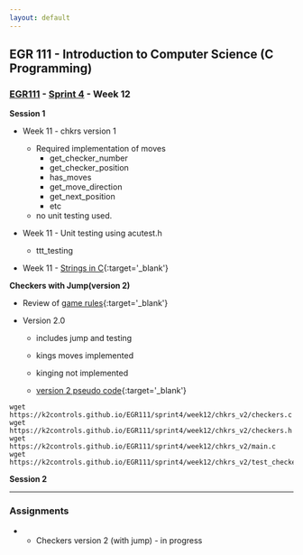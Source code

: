 ```yaml
---
layout: default
---
```


## EGR 111 - Introduction to Computer Science (C Programming)

### [EGR111](../../) - [Sprint 4](../) - Week 12


**Session 1**
- Week 11 - chkrs version 1
  - Required implementation of moves
    - get_checker_number
    - get_checker_position
    - has_moves
    - get_move_direction
    - get_next_position
    - etc
  - no unit testing used.

- Week 11 - Unit testing using acutest.h
  - ttt_testing

- Week 11 - [Strings in C](strings.md){:target='_blank'}

**Checkers with Jump(version 2)**
- Review of [game rules](checkers_rules.md){:target='_blank'}

- Version 2.0
  - includes jump and testing
  - kings moves implemented
  - kinging not implemented

  - [version 2 pseudo code](checkers_v2_pseudocode.md){:target='_blank'}


```
wget https://k2controls.github.io/EGR111/sprint4/week12/chkrs_v2/checkers.c
wget https://k2controls.github.io/EGR111/sprint4/week12/chkrs_v2/checkers.h
wget https://k2controls.github.io/EGR111/sprint4/week12/chkrs_v2/main.c
wget https://k2controls.github.io/EGR111/sprint4/week12/chkrs_v2/test_checkers.c
``` 

<!-- - Unit Tests
    - void can_make_checker_string(void)
    - void can_make_king_checker_string(void)
- Complete tests on your own - -->



**Session 2**


---

### Assignments
- - Checkers version 2 (with jump) - in progress 


